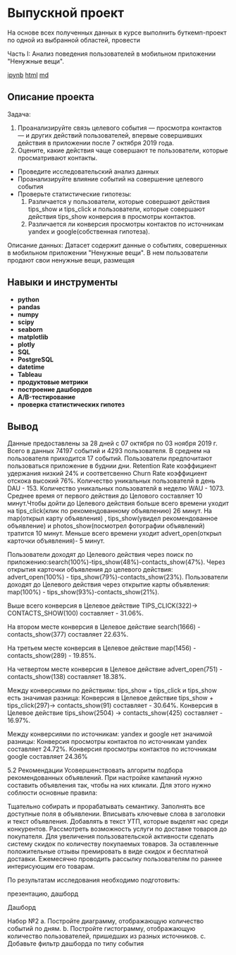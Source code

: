 # Выпускной проект

На основе всех полученных данных в курсе выполнить буткемп-проект по одной из выбранной областей, провести

Часть I: Анализ поведения пользователей в мобильном приложении "Ненужные вещи".

 [ipynb](https://github.com/wolganovikova/Portfolio/blob/master/Graduation%20project/Mobile%20App%20Unnecessary%20things/Mobile%20App%20Unnecessary%20things.ipynb) [html](https://github.com/wolganovikova/Portfolio/blob/master/Graduation%20project/Mobile%20App%20Unnecessary%20things/Mobile%20App%20Unnecessary%20things.html)  [md](https://github.com/wolganovikova/Portfolio/blob/master/Graduation%20project/Mobile%20App%20Unnecessary%20things/Mobile%20App%20Unnecessary%20things.md) 


## Описание проекта


Задача:
1. Проанализируйте связь целевого события — просмотра контактов — и других действий пользователей, впервые совершивших действия в приложении после 7 октября 2019 года.
2. Оцените, какие действия чаще совершают те пользователи, которые просматривают контакты.
- Проведите исследовательский анализ данных
- Проанализируйте влияние событий на совершение целевого события
- Проверьте статистические гипотезы:
  1. Различается у пользователи, которые  совершают действия tips_show и tips_click и пользователи, которые совершают действия tips_show  конверсия в просмотры контактов.
  2. Различается ли конверсия просмотры контактов по источникам yandex и google(собственная гипотеза).

Описание данных:
Датасет содержит данные о событиях, совершенных в мобильном приложении
"Ненужные вещи". В нем пользователи продают свои ненужные вещи, размещая



## Навыки и инструменты

- **python**
- **pandas**
- **numpy**
- **scipy**
- **seaborn**
- **matplotlib**
- **plotly**
- **SQL**
- **PostgreSQL**
- **datetime**
- **Tableau**
- **продуктовые метрики**
- **построение дашбордов**
- **A/B-тестирование**
- **проверка статистических гипотез**


## Вывод

Данные предоставлены за 28 дней с 07 октября по 03 ноября 2019 г. Всего в данных 74197 событий и 4293 пользователя. В среднем на пользователя приходится 17 событий. Пользователи предпочитают пользоваться приложение в буднии дни.  Retention Rate коэффициент удержания низкий 24% и соответсвенно Churn Rate коэффициент отскока высокий 76%. Количество уникальных пользователй в день DAU - 153. Количество уникальных пользователй в неделю WAU - 1073. Среднее время от первого действия до Целового составляет 10 минут.Чтобы дойти до Целевого действия больше всего времени уходит на tips_click(клик по рекомендованному объявлению) 26 минут. На map(открыл карту объявления) , tips_show(увидел рекомендованное объявление) и photos_show(посмотрел фотографии объявлений) тратится 10 минут. Меньше всего времени уходит advert_open(открыл карточки объявления)- 5 минут. 

Пользователи доходят до Целевого действия через поиск по приложению:search(100%)-tips_show(48%)-contacts_show(47%). Через открытия карточки объявления до целевого действия: advert_open(100%) - tips_show(79%)-contacts_show(23%). Пользователи доходят до Целевого действия через открытие карты объявления: map(100%) - tips_show(93%)-contacts_show(21%).

Выше всего конверсия в Целевое действие TIPS_CLICK(322)-> CONTACTS_SHOW(100) составляет - 31.06%.

На втором месте конверсия в Цeлевое действие search(1666) - contacts_show(377) составляет 22.63%.

На третьем месте конверсия в Цeлевое действие map(1456) - contacts_show(289) - 19.85%.

На четвертом месте конверсия в Цeлевое действие advert_open(751) - contacts_show(138) составляет 18.38%.

Между конверсиями по действиям: tips_show + tips_click и tips_show есть значимая разница: Конверсия в Целевое действие tips_show + tips_click(297)-> contacts_show(91) составляет - 30.64%. Конверсия в Целевое действие tips_show(2504) -> contacts_show(425) составляет - 16.97%.

Между конверсиями по источникам: yandex и google нет значимой разницы: Конверсия просмотры контактов по источникам yandex составляет 24.72%. Конверсия просмотры контактов по источникам google составляет 24.36%

5.2  Рекомендации
Усовершенствовать алгоритм подбора рекомендованных объявлений. При настройке кампаний нужно составить объявления так, чтобы на них кликали. Для этого нужно соблюсти основные правила:

Тщательно собирать и прорабатывать семантику.
Заполнять все доступные поля в объявлении.
Вписывать ключевые слова в заголовки и текст объявления.
Добавлять в текст УТП, которые выделят нас среди конкурентов.
Рассмотреть возможность услуги по доставке товаров до покупателя. Для увеличения пользовательской активности сделать систему скидок по количеству покупаемых товаров. За оставленные положительные отзывы премировать в виде скидок и бесплатной доставки. Ежемесячно проводить рассылку пользователям по раннее интерисующим его товарам.


По результатам исследования необходимо подготовить:

презентацию, дашборд

Дашборд

Набор №2
a. Постройте диаграмму, отображающую количество событий по дням.
b. Постройте гистограмму, отображающую количество пользователей,
пришедших из разных источников.
c. Добавьте фильтр дашборда по типу события


